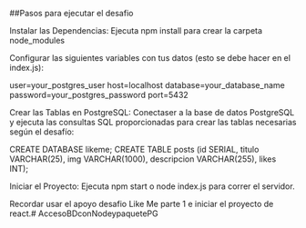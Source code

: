 ##Pasos para ejecutar el desafio

Instalar las Dependencias: Ejecuta npm install para crear la carpeta node_modules

Configurar las siguientes variables con tus datos (esto se debe hacer en el index.js):

user=your_postgres_user
host=localhost
database=your_database_name
password=your_postgres_password
port=5432

Crear las Tablas en PostgreSQL: Conectaser a la base de datos PostgreSQL y ejecuta las consultas SQL proporcionadas para crear las tablas necesarias según el desafío:

CREATE DATABASE likeme;
CREATE TABLE posts (id SERIAL, titulo VARCHAR(25), img VARCHAR(1000),
descripcion VARCHAR(255), likes INT);

Iniciar el Proyecto: Ejecuta npm start o node index.js para correr el servidor.

Recordar usar el apoyo desafio Like Me parte 1 e iniciar el proyecto de react.#   A c c e s o B D c o n N o d e y p a q u e t e P G 
 
 

